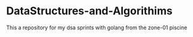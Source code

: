 # DataStructures-and-Algorithims
This a repository for my dsa sprints with golang from the zone-01 piscine

